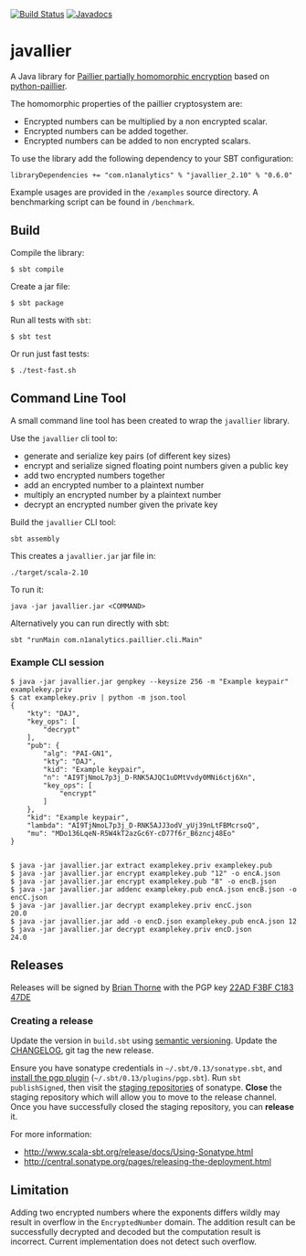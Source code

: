 [![Build Status](https://travis-ci.org/n1analytics/javallier.svg?branch=master)](https://travis-ci.org/n1analytics/javallier) [![Javadocs](https://www.javadoc.io/badge/com.n1analytics/javallier_2.10.svg)](https://www.javadoc.io/doc/com.n1analytics/javallier_2.10)

# javallier

A Java library for [Paillier partially homomorphic encryption](https://en.wikipedia.org/wiki/Paillier_cryptosystem)
based on [python-paillier](https://github.com/NICTA/python-paillier).

The homomorphic properties of the paillier cryptosystem are:

- Encrypted numbers can be multiplied by a non encrypted scalar.
- Encrypted numbers can be added together.
- Encrypted numbers can be added to non encrypted scalars.


To use the library add the following dependency to your SBT configuration:

    libraryDependencies += "com.n1analytics" % "javallier_2.10" % "0.6.0"


Example usages are provided in the `/examples` source directory. A 
benchmarking script can be found in `/benchmark`.


## Build


Compile the library:

    $ sbt compile
    
Create a jar file:

    $ sbt package
    

Run all tests with `sbt`:

    $ sbt test
    
Or run just fast tests:

    $ ./test-fast.sh


## Command Line Tool

A small command line tool has been created to wrap the `javallier` library.

Use the `javallier` cli tool to:

- generate and serialize key pairs (of different key sizes)
- encrypt and serialize signed floating point numbers given a public key
- add two encrypted numbers together
- add an encrypted number to a plaintext number
- multiply an encrypted number by a plaintext number
- decrypt an encrypted number given the private key


Build the `javallier` CLI tool:

    sbt assembly

This creates a `javallier.jar` jar file in:

    ./target/scala-2.10

To run it:

    java -jar javallier.jar <COMMAND>  

Alternatively you can run directly with sbt:

    sbt "runMain com.n1analytics.paillier.cli.Main"


### Example CLI session

    $ java -jar javallier.jar genpkey --keysize 256 -m "Example keypair" examplekey.priv
    $ cat examplekey.priv | python -m json.tool
    {
        "kty": "DAJ",
        "key_ops": [
            "decrypt"
        ],
        "pub": {
            "alg": "PAI-GN1",
            "kty": "DAJ",
            "kid": "Example keypair",
            "n": "AI9TjNmoL7p3j_D-RNK5AJQC1uDMtVvdy0MNi6ctj6Xn",
            "key_ops": [
                "encrypt"
            ]
        },
        "kid": "Example keypair",
        "lambda": "AI9TjNmoL7p3j_D-RNK5AJJ3odV_yUj39nLtFBMcrsoQ",
        "mu": "MDo136LqeN-R5W4kT2azGc6Y-cD77f6r_B6zncj48Eo"
    }
    

    $ java -jar javallier.jar extract examplekey.priv examplekey.pub
    $ java -jar javallier.jar encrypt examplekey.pub "12" -o encA.json
    $ java -jar javallier.jar encrypt examplekey.pub "8" -o encB.json
    $ java -jar javallier.jar addenc examplekey.pub encA.json encB.json -o encC.json
    $ java -jar javallier.jar decrypt examplekey.priv encC.json
    20.0
    $ java -jar javallier.jar add -o encD.json examplekey.pub encA.json 12
    $ java -jar javallier.jar decrypt examplekey.priv encD.json
    24.0

##  Releases

Releases will be signed by [Brian Thorne](https://keybase.io/hardbyte) with the PGP key
[22AD F3BF C183 47DE](https://pgp.mit.edu/pks/lookup?op=vindex&search=0x22ADF3BFC18347DE)


### Creating a release

Update the version in `build.sbt` using [semantic versioning](http://semver.org/).
Update the [CHANGELOG](./CHANGELOG), git tag the new release.

Ensure you have sonatype credentials in `~/.sbt/0.13/sonatype.sbt`, and
[install the pgp plugin](http://www.scala-sbt.org/sbt-pgp/)
(`~/.sbt/0.13/plugins/pgp.sbt`). Run `sbt publishSigned`, then visit the
[staging repositories](https://oss.sonatype.org/#stagingRepositories) of
sonatype. **Close** the staging repository which will allow you to move
to the release channel. Once you have successfully closed the staging
repository, you can **release** it.


For more information:
* http://www.scala-sbt.org/release/docs/Using-Sonatype.html
* http://central.sonatype.org/pages/releasing-the-deployment.html


## Limitation

Adding two encrypted numbers where the exponents differs wildly may result in overflow 
in the `EncryptedNumber` domain. The addition result can be successfully decrypted and 
decoded but the computation result is incorrect. Current implementation does not detect 
such overflow. 
    
